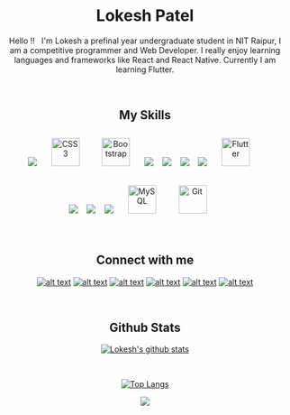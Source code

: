 <div align="center">
  
# Lokesh Patel

Hello !! &nbsp;  I'm Lokesh a prefinal year undergraduate student in NIT Raipur, I am a competitive programmer and  Web Developer. I really enjoy learning languages and frameworks like React and React Native. Currently I am learning Flutter.

<br />


## My Skills 
 
  <img src="https://img.icons8.com/color/48/000000/html-5.png"/>&nbsp; &nbsp;
  <img style="margin: 10px" src="https://profilinator.rishav.dev/skills-assets/css3-original-wordmark.svg" alt="CSS3" height="50" /> &nbsp; &nbsp;
  <img style="margin: 10px" src="https://profilinator.rishav.dev/skills-assets/bootstrap-plain.svg" alt="Bootstrap" height="50" />&nbsp; &nbsp;
  <img src="https://img.icons8.com/color/48/000000/javascript.png"/>&nbsp; &nbsp;
  <img src="https://img.icons8.com/plasticine/50/000000/react.png"/>&nbsp; &nbsp;
  <img src="https://img.icons8.com/color/48/000000/nodejs.png"/>&nbsp; &nbsp;
  <img src="https://img.icons8.com/color/48/000000/dart.png"/>&nbsp; &nbsp;
  <img style="margin: 10px" src="https://profilinator.rishav.dev/skills-assets/flutterio-icon.svg" alt="Flutter" height="50" />&nbsp; &nbsp;
  
  <img src="https://img.icons8.com/color/48/000000/c-plus-plus-logo.png"/>&nbsp; &nbsp;
  <img src="https://img.icons8.com/color/48/000000/python.png"/>&nbsp; &nbsp;
  <img src="https://img.icons8.com/color/48/000000/mongodb.png"/>&nbsp; &nbsp;
  <img style="margin: 10px" src="https://profilinator.rishav.dev/skills-assets/mysql-original-wordmark.svg" alt="MySQL" height="50" /> &nbsp; &nbsp;
  <img style="margin: 10px" src="https://profilinator.rishav.dev/skills-assets/git-scm-icon.svg" alt="Git" height="50" /> &nbsp; &nbsp;
  
  <br />
  
  
## Connect with me

[![alt text][1.1]][1]
[![alt text][2.1]][2]
[![alt text][3.1]][3]
[![alt text][4.1]][4]
[![alt text][5.1]][5]
[![alt text][6.1]][6]


<!-- links to social media icons -->
<!-- no need to change these -->

<!-- icons with padding -->

[1.1]: https://img.icons8.com/windows/50/000000/twitter.png (twitter icon with padding)
[2.1]: https://img.icons8.com/android/45/000000/facebook-new.png (facebook icon with padding)
[3.1]: https://img.icons8.com/ios-glyphs/48/000000/instagram-new.png (instagram  icon with padding)
[4.1]: https://img.icons8.com/ios-filled/48/000000/linkedin.png (LinkedIn icon with padding)
[5.1]: https://img.icons8.com/windows/48/000000/quora.png (Quora icon with padding)
[6.1]: https://img.icons8.com/ios-filled/48/000000/github.png (github icon with padding)

<!-- icons without padding -->



<!-- links to your social media accounts -->
<!-- update these accordingly -->

[1]: http://www.twitter.com/im_the_Loki
[2]: http://www.facebook.com/iamtheloki/
[3]: https://www.instagram.com/lokii_4_u/
[4]: https://www.linkedin.com/in/lokesh-patel-9025051a9/
[5]: https://www.quora.com/profile/Lokesh-488
[6]: http://www.github.com/lokeshpatel082

<!-- Please don't remove this: Grab your social icons from https://github.com/carlsednaoui/gitsocial -->


<br/>
 
 



## Github Stats
[![Lokesh's github stats](https://github-readme-stats.vercel.app/api?username=lokeshpatel082&show_icons=true&theme=buefy)](https://github.com/anuraghazra/github-readme-stats)

<br />

[![Top Langs](https://github-readme-stats.vercel.app/api/top-langs/?username=lokeshpatel082&layout=compact&theme=buefy)](https://github.com/anuraghazra/github-readme-stats)
<div align="center">
<img src="https://komarev.com/ghpvc/?username=lokeshpatel082&&style=flat-square" align="center" />
</div>  



</div> 
